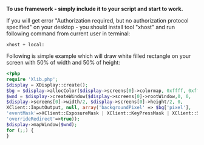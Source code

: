 **To use framework - simply include it to your script and start to work.**

If you will get error "Authorization required, but no authorization protocol specified" on your desktop - you should install tool "xhost" and run following command from current user in terminal: 
```
xhost + local:
```

Following is simple example which will draw white filled rectangle on your screen with 50% of width and 50% of height:
```php
<?php
require 'Xlib.php';
$display = XDisplay::create();
$bg = $display->allocColor($display->screens[0]->colormap, 0xffff, 0xffff, 0xffff);
$wnd = $display->createWindow($display->screens[0]->rootWindow,0, 0,
$display->screens[0]->width/2, $display->screens[0]->height/2, 0,
XClient::InputOutput, null, array('backgroundPixel' => $bg['pixel'],
'eventMask'=>XClient::ExposureMask | XClient::KeyPressMask | XClient::StructureNotifyMask,
'overrideRedirect'=>true));
$display->mapWindow($wnd);
for (;;) {
}
```
